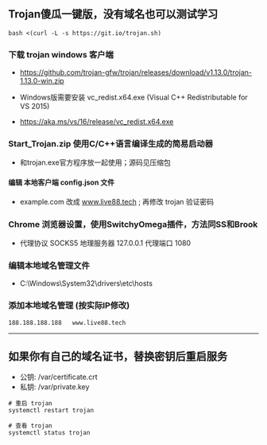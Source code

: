 ## Trojan傻瓜一键版，没有域名也可以测试学习

	bash <(curl -L -s https://git.io/trojan.sh)

### 下载 trojan windows 客户端

- https://github.com/trojan-gfw/trojan/releases/download/v1.13.0/trojan-1.13.0-win.zip

- Windows版需要安装 vc_redist.x64.exe (Visual C++ Redistributable for VS 2015)

- https://aka.ms/vs/16/release/vc_redist.x64.exe

###  Start_Trojan.zip 使用C/C++语言编译生成的简易启动器

- 和trojan.exe官方程序放一起使用；源码见压缩包

#### 编辑 本地客户端 config.json 文件

- example.com 改成 www.live88.tech ; 再修改 trojan 验证密码

### Chrome 浏览器设置，使用SwitchyOmega插件，方法同SS和Brook

- 代理协议 SOCKS5 地理服务器 127.0.0.1 代理端口 1080


### 编辑本地域名管理文件

- C:\Windows\System32\drivers\etc\hosts

### 添加本地域名管理 (按实际IP修改)

	188.188.188.188   www.live88.tech 

----------

## 如果你有自己的域名证书，替换密钥后重启服务
- 公钥: /var/certificate.crt
- 私钥: /var/private.key
```
# 重启 trojan
systemctl restart trojan

# 查看 trojan
systemctl status trojan
```
